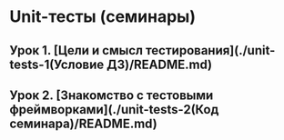 # Unit-тесты (семинары)

## Урок 1. [Цели и смысл тестирования](./unit-tests-1(Условие ДЗ)/README.md)

## Урок 2. [Знакомство с тестовыми фреймворками](./unit-tests-2(Код семинара)/README.md)

